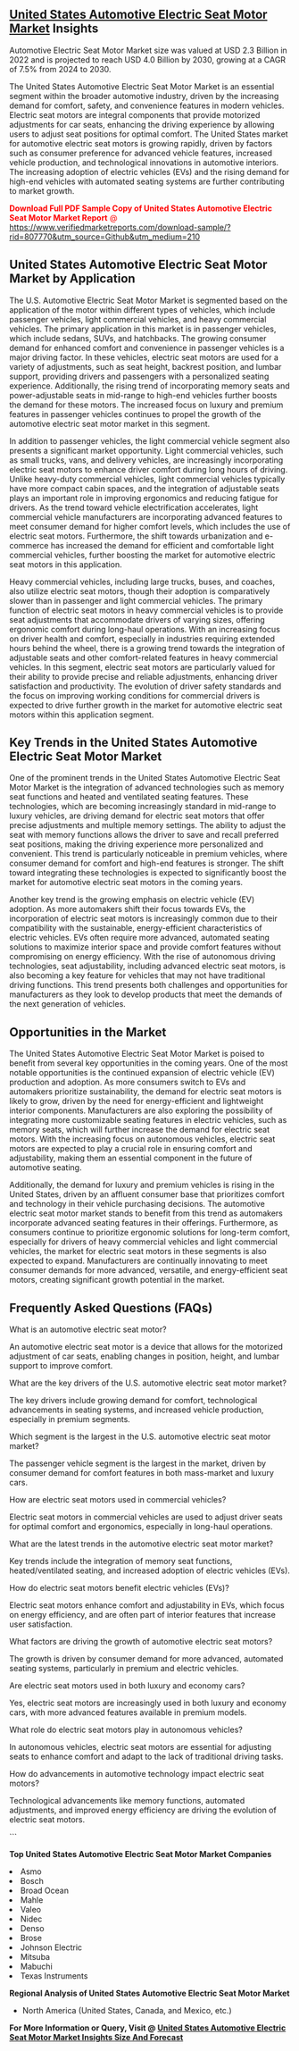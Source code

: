 <h2><a href="https://www.verifiedmarketreports.com/download-sample/?rid=807770&amp;utm_source=Github&amp;utm_medium=210" target="_blank">United States Automotive Electric Seat Motor Market</a> Insights</h2><p>Automotive Electric Seat Motor Market size was valued at USD 2.3 Billion in 2022 and is projected to reach USD 4.0 Billion by 2030, growing at a CAGR of 7.5% from 2024 to 2030.</p><p><p>The United States Automotive Electric Seat Motor Market is an essential segment within the broader automotive industry, driven by the increasing demand for comfort, safety, and convenience features in modern vehicles. Electric seat motors are integral components that provide motorized adjustments for car seats, enhancing the driving experience by allowing users to adjust seat positions for optimal comfort. The United States market for automotive electric seat motors is growing rapidly, driven by factors such as consumer preference for advanced vehicle features, increased vehicle production, and technological innovations in automotive interiors. The increasing adoption of electric vehicles (EVs) and the rising demand for high-end vehicles with automated seating systems are further contributing to market growth. <p><span class=""><span style="color: #ff0000;"><strong>Download Full PDF Sample Copy of United States Automotive Electric Seat Motor Market Report</strong> @ </span><a href="https://www.verifiedmarketreports.com/download-sample/?rid=807770&amp;utm_source=Github&amp;utm_medium=210" target="_blank">https://www.verifiedmarketreports.com/download-sample/?rid=807770&amp;utm_source=Github&amp;utm_medium=210</a></span></p></p><h2>United States Automotive Electric Seat Motor Market by Application</h2><p>The U.S. Automotive Electric Seat Motor Market is segmented based on the application of the motor within different types of vehicles, which include passenger vehicles, light commercial vehicles, and heavy commercial vehicles. The primary application in this market is in passenger vehicles, which include sedans, SUVs, and hatchbacks. The growing consumer demand for enhanced comfort and convenience in passenger vehicles is a major driving factor. In these vehicles, electric seat motors are used for a variety of adjustments, such as seat height, backrest position, and lumbar support, providing drivers and passengers with a personalized seating experience. Additionally, the rising trend of incorporating memory seats and power-adjustable seats in mid-range to high-end vehicles further boosts the demand for these motors. The increased focus on luxury and premium features in passenger vehicles continues to propel the growth of the automotive electric seat motor market in this segment.</p><p>In addition to passenger vehicles, the light commercial vehicle segment also presents a significant market opportunity. Light commercial vehicles, such as small trucks, vans, and delivery vehicles, are increasingly incorporating electric seat motors to enhance driver comfort during long hours of driving. Unlike heavy-duty commercial vehicles, light commercial vehicles typically have more compact cabin spaces, and the integration of adjustable seats plays an important role in improving ergonomics and reducing fatigue for drivers. As the trend toward vehicle electrification accelerates, light commercial vehicle manufacturers are incorporating advanced features to meet consumer demand for higher comfort levels, which includes the use of electric seat motors. Furthermore, the shift towards urbanization and e-commerce has increased the demand for efficient and comfortable light commercial vehicles, further boosting the market for automotive electric seat motors in this application.</p><p>Heavy commercial vehicles, including large trucks, buses, and coaches, also utilize electric seat motors, though their adoption is comparatively slower than in passenger and light commercial vehicles. The primary function of electric seat motors in heavy commercial vehicles is to provide seat adjustments that accommodate drivers of varying sizes, offering ergonomic comfort during long-haul operations. With an increasing focus on driver health and comfort, especially in industries requiring extended hours behind the wheel, there is a growing trend towards the integration of adjustable seats and other comfort-related features in heavy commercial vehicles. In this segment, electric seat motors are particularly valued for their ability to provide precise and reliable adjustments, enhancing driver satisfaction and productivity. The evolution of driver safety standards and the focus on improving working conditions for commercial drivers is expected to drive further growth in the market for automotive electric seat motors within this application segment.</p><h2>Key Trends in the United States Automotive Electric Seat Motor Market</h2><p>One of the prominent trends in the United States Automotive Electric Seat Motor Market is the integration of advanced technologies such as memory seat functions and heated and ventilated seating features. These technologies, which are becoming increasingly standard in mid-range to luxury vehicles, are driving demand for electric seat motors that offer precise adjustments and multiple memory settings. The ability to adjust the seat with memory functions allows the driver to save and recall preferred seat positions, making the driving experience more personalized and convenient. This trend is particularly noticeable in premium vehicles, where consumer demand for comfort and high-end features is stronger. The shift toward integrating these technologies is expected to significantly boost the market for automotive electric seat motors in the coming years.</p><p>Another key trend is the growing emphasis on electric vehicle (EV) adoption. As more automakers shift their focus towards EVs, the incorporation of electric seat motors is increasingly common due to their compatibility with the sustainable, energy-efficient characteristics of electric vehicles. EVs often require more advanced, automated seating solutions to maximize interior space and provide comfort features without compromising on energy efficiency. With the rise of autonomous driving technologies, seat adjustability, including advanced electric seat motors, is also becoming a key feature for vehicles that may not have traditional driving functions. This trend presents both challenges and opportunities for manufacturers as they look to develop products that meet the demands of the next generation of vehicles.</p><h2>Opportunities in the Market</h2><p>The United States Automotive Electric Seat Motor Market is poised to benefit from several key opportunities in the coming years. One of the most notable opportunities is the continued expansion of electric vehicle (EV) production and adoption. As more consumers switch to EVs and automakers prioritize sustainability, the demand for electric seat motors is likely to grow, driven by the need for energy-efficient and lightweight interior components. Manufacturers are also exploring the possibility of integrating more customizable seating features in electric vehicles, such as memory seats, which will further increase the demand for electric seat motors. With the increasing focus on autonomous vehicles, electric seat motors are expected to play a crucial role in ensuring comfort and adjustability, making them an essential component in the future of automotive seating.</p><p>Additionally, the demand for luxury and premium vehicles is rising in the United States, driven by an affluent consumer base that prioritizes comfort and technology in their vehicle purchasing decisions. The automotive electric seat motor market stands to benefit from this trend as automakers incorporate advanced seating features in their offerings. Furthermore, as consumers continue to prioritize ergonomic solutions for long-term comfort, especially for drivers of heavy commercial vehicles and light commercial vehicles, the market for electric seat motors in these segments is also expected to expand. Manufacturers are continually innovating to meet consumer demands for more advanced, versatile, and energy-efficient seat motors, creating significant growth potential in the market.</p><h2>Frequently Asked Questions (FAQs)</h2><p>What is an automotive electric seat motor?</p><p>An automotive electric seat motor is a device that allows for the motorized adjustment of car seats, enabling changes in position, height, and lumbar support to improve comfort.</p><p>What are the key drivers of the U.S. automotive electric seat motor market?</p><p>The key drivers include growing demand for comfort, technological advancements in seating systems, and increased vehicle production, especially in premium segments.</p><p>Which segment is the largest in the U.S. automotive electric seat motor market?</p><p>The passenger vehicle segment is the largest in the market, driven by consumer demand for comfort features in both mass-market and luxury cars.</p><p>How are electric seat motors used in commercial vehicles?</p><p>Electric seat motors in commercial vehicles are used to adjust driver seats for optimal comfort and ergonomics, especially in long-haul operations.</p><p>What are the latest trends in the automotive electric seat motor market?</p><p>Key trends include the integration of memory seat functions, heated/ventilated seating, and increased adoption of electric vehicles (EVs).</p><p>How do electric seat motors benefit electric vehicles (EVs)?</p><p>Electric seat motors enhance comfort and adjustability in EVs, which focus on energy efficiency, and are often part of interior features that increase user satisfaction.</p><p>What factors are driving the growth of automotive electric seat motors?</p><p>The growth is driven by consumer demand for more advanced, automated seating systems, particularly in premium and electric vehicles.</p><p>Are electric seat motors used in both luxury and economy cars?</p><p>Yes, electric seat motors are increasingly used in both luxury and economy cars, with more advanced features available in premium models.</p><p>What role do electric seat motors play in autonomous vehicles?</p><p>In autonomous vehicles, electric seat motors are essential for adjusting seats to enhance comfort and adapt to the lack of traditional driving tasks.</p><p>How do advancements in automotive technology impact electric seat motors?</p><p>Technological advancements like memory functions, automated adjustments, and improved energy efficiency are driving the evolution of electric seat motors.</p>```</p><p><strong>Top United States Automotive Electric Seat Motor Market Companies</strong></p><div data-test-id=""><p><li>Asmo</li><li> Bosch</li><li> Broad Ocean</li><li> Mahle</li><li> Valeo</li><li> Nidec</li><li> Denso</li><li> Brose</li><li> Johnson Electric</li><li> Mitsuba</li><li> Mabuchi</li><li> Texas Instruments</li></p><div><strong>Regional Analysis of&nbsp;United States Automotive Electric Seat Motor Market</strong></div><ul><li dir="ltr"><p dir="ltr">North America&nbsp;(United States, Canada, and Mexico, etc.)</p></li></ul><p><strong>For More Information or Query, Visit @&nbsp;</strong><strong><a href="https://www.verifiedmarketreports.com/product/automotive-electric-seat-motor-market/?utm_source=Github&amp;utm_medium=210" target="_blank">United States Automotive Electric Seat Motor Market Insights Size And Forecast</a></strong></p></div>
